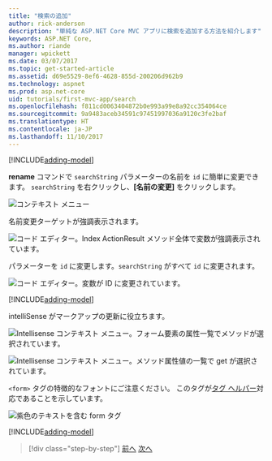 ```yaml
---
title: "検索の追加"
author: rick-anderson
description: "単純な ASP.NET Core MVC アプリに検索を追加する方法を紹介します"
keywords: ASP.NET Core,
ms.author: riande
manager: wpickett
ms.date: 03/07/2017
ms.topic: get-started-article
ms.assetid: d69e5529-8ef6-4628-855d-200206d962b9
ms.technology: aspnet
ms.prod: asp.net-core
uid: tutorials/first-mvc-app/search
ms.openlocfilehash: f811cd0063404872b0e993a99e8a92cc354064ce
ms.sourcegitcommit: 9a9483aceb34591c97451997036a9120c3fe2baf
ms.translationtype: HT
ms.contentlocale: ja-JP
ms.lasthandoff: 11/10/2017
---
```

[!INCLUDE[adding-model](../../includes/mvc-intro/search1.md)]

**rename** コマンドで `searchString` パラメーターの名前を `id` に簡単に変更できます。 `searchString` を右クリックし、**[名前の変更]** をクリックします。

![コンテキスト メニュー](search/_static/rename.png)

名前変更ターゲットが強調表示されます。

![コード エディター。Index ActionResult メソッド全体で変数が強調表示されています。](search/_static/rename2.png)

パラメーターを `id` に変更します。`searchString` がすべて `id` に変更されます。

![コード エディター。変数が ID に変更されています。](search/_static/rename3.png)

[!INCLUDE[adding-model](../../includes/mvc-intro/search2.md)]

intelliSense がマークアップの更新に役立ちます。

![Intellisense コンテキスト メニュー。フォーム要素の属性一覧でメソッドが選択されています。](search/_static/int_m.png)

![Intellisense コンテキスト メニュー。メソッド属性値の一覧で get が選択されています。](search/_static/int_get.png)

`<form>` タグの特徴的なフォントにご注意ください。 このタグが[タグ ヘルパー](../../mvc/views/tag-helpers/intro.md)対応であることを示しています。

![紫色のテキストを含む form タグ](search/_static/th_font.png)

[!INCLUDE[adding-model](../../includes/mvc-intro/search3.md)]

>[!div class="step-by-step"]
[前へ](controller-methods-views.md)
[次へ](new-field.md)  
